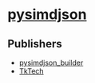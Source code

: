 # [pysimdjson](https://pypi.org/project/pysimdjson)



## Publishers
- [pysimdjson_builder](https://pypi.org/user/pysimdjson_builder)
- [TkTech](https://pypi.org/user/TkTech)

